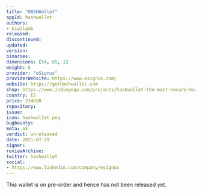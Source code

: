 ```yaml
---
title: "HASHWallet"
appId: hashwallet
authors:
- kiwilamb
released: 
discontinued: 
updated: 
version: 
binaries: 
dimensions: [54, 85, 1]
weight: 6
provider: "eSignus"
providerWebsite: https://www.esignus.com/
website: https://gethashwallet.com
shop: https://www.indiegogo.com/projects/hashwallet-the-most-secure-hardware-wallet#/
country: ES
price: 234EUR
repository: 
issue: 
icon: hashwallet.png
bugbounty: 
meta: ok
verdict: unreleased
date: 2021-07-29
signer: 
reviewArchive: 
twitter: hashwallet
social: 
- https://www.linkedin.com/company/esignus
---
```


This wallet is on pre-order and hence has not been released yet.